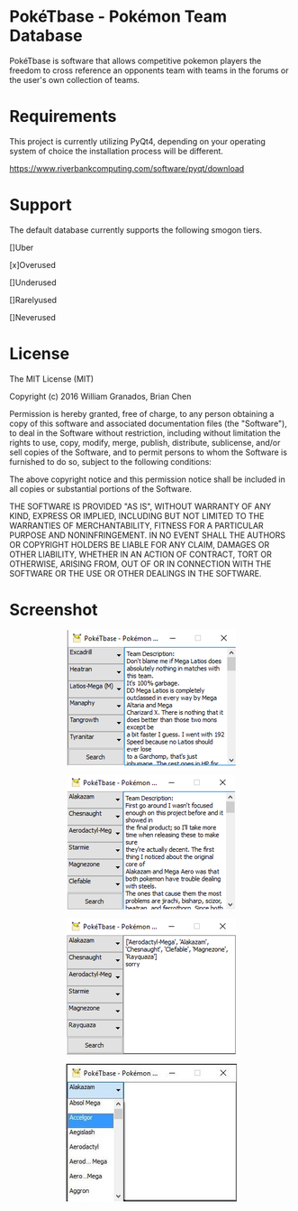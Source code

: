 PokéTbase - Pokémon Team Database
=================================
PokéTbase is software that allows competitive pokemon players the freedom to
cross reference an opponents team with teams in the forums or the user's own
collection of teams.

Requirements
=================================
This project is currently utilizing PyQt4, depending on your operating system
of choice the installation process will be different.

https://www.riverbankcomputing.com/software/pyqt/download

Support
=================================
The default database currently supports the following smogon tiers.

[]Uber

[x]Overused

[]Underused

[]Rarelyused

[]Neverused


License
=================================
The MIT License (MIT)

Copyright (c) 2016 William Granados, Brian Chen

Permission is hereby granted, free of charge, to any person obtaining a copy
of this software and associated documentation files (the "Software"), to deal
in the Software without restriction, including without limitation the rights
to use, copy, modify, merge, publish, distribute, sublicense, and/or sell
copies of the Software, and to permit persons to whom the Software is
furnished to do so, subject to the following conditions:

The above copyright notice and this permission notice shall be included in all
copies or substantial portions of the Software.

THE SOFTWARE IS PROVIDED "AS IS", WITHOUT WARRANTY OF ANY KIND, EXPRESS OR
IMPLIED, INCLUDING BUT NOT LIMITED TO THE WARRANTIES OF MERCHANTABILITY,
FITNESS FOR A PARTICULAR PURPOSE AND NONINFRINGEMENT. IN NO EVENT SHALL THE
AUTHORS OR COPYRIGHT HOLDERS BE LIABLE FOR ANY CLAIM, DAMAGES OR OTHER
LIABILITY, WHETHER IN AN ACTION OF CONTRACT, TORT OR OTHERWISE, ARISING FROM,
OUT OF OR IN CONNECTION WITH THE SOFTWARE OR THE USE OR OTHER DEALINGS IN THE
SOFTWARE.

Screenshot
=================================
<p align="center">
  <img src="https://raw.githubusercontent.com/wgma00/PokeTbase/master/res/screenshot/screenshot1.png" alt="PokeTbase Layout"/>
</p>


<p align="center">
  <img src="https://raw.githubusercontent.com/wgma00/PokeTbase/master/res/screenshot/screenshot2.png" alt="PokeTbase Layout"/>
</p>


<p align="center">
  <img src="https://raw.githubusercontent.com/wgma00/PokeTbase/master/res/screenshot/screenshot3.png" alt="PokeTbase Layout"/>
</p>


<p align="center">
  <img src="https://raw.githubusercontent.com/wgma00/PokeTbase/master/res/screenshot/screenshot4.png" alt="PokeTbase Layout"/>
</p>
